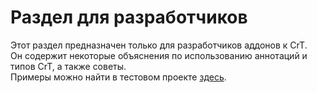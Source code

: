 # Раздел для разработчиков

Этот раздел предназначен только для разработчиков аддонов к CrT.  
Он содержит некоторые объяснения по использованию аннотаций и типов CrT, а также советы.  
Примеры можно найти в тестовом проекте [здесь](https://github.com/jaredlll08/CraftTweaker/tree/1.12/CraftTweaker2-MC1120-Tests).